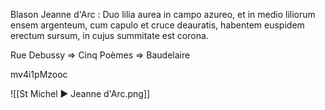 
Blason Jeanne d'Arc : Duo lilia aurea in campo azureo, et in medio liliorum ensem argenteum, cum capulo et cruce deauratis, habentem euspidem erectum sursum, in cujus summitate est corona.

Rue Debussy => Cinq Poèmes => Baudelaire

mv4i1pMzooc

![[St Michel ► Jeanne d'Arc.png]]